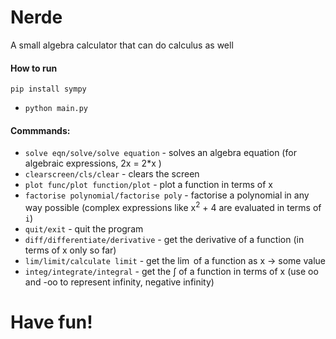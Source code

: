 # Nerde
A small algebra calculator that can do calculus as well

#### How to run

`pip install sympy`

- `python main.py`

#### Commmands:

- `solve eqn/solve/solve equation` -  solves an algebra equation (for algebraic expressions, 2x = 2*x )
- `clearscreen/cls/clear` - clears the screen
- `plot func/plot function/plot` - plot a function in terms of x
- `factorise polynomial/factorise poly` - factorise a polynomial in any way possible (complex expressions like x<sup>2</sup> + 4 are evaluated in terms of `i`)
- `quit/exit` - quit the program
- `diff/differentiate/derivative` - get the derivative of a function (in terms of x only so far)
- `lim/limit/calculate limit` - get the $\lim$ of a function as x -> some value
- `integ/integrate/integral` - get the &int; of a function in terms of x (use oo and -oo to represent infinity, negative infinity)

# Have fun!
